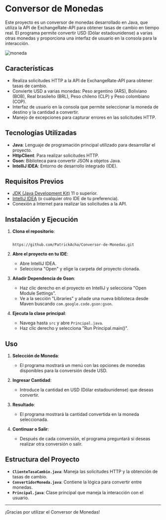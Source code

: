 # Conversor de Monedas

Este proyecto es un conversor de monedas desarrollado en Java, que utiliza la API de ExchangeRate-API para obtener tasas de cambio en tiempo real. El programa permite convertir USD (Dólar estadounidense) a varias otras monedas y proporciona una interfaz de usuario en la consola para la interacción.

![moneda](https://github.com/user-attachments/assets/cff28737-6f20-4773-bdb3-ee1a50b77b17)

## Características

- Realiza solicitudes HTTP a la API de ExchangeRate-API para obtener tasas de cambio.
- Convierte USD a varias monedas: Peso argentino (ARS), Boliviano (BOB), Real brasileño (BRL), Peso chileno (CLP) y Peso colombiano (COP).
- Interfaz de usuario en la consola que permite seleccionar la moneda de destino y la cantidad a convertir.
- Manejo de excepciones para capturar errores en las solicitudes HTTP.

## Tecnologías Utilizadas

- **Java**: Lenguaje de programación principal utilizado para desarrollar el proyecto.
- **HttpClient**: Para realizar solicitudes HTTP.
- **Gson**: Biblioteca para convertir JSON a objetos Java.
- **IntelliJ IDEA**: Entorno de desarrollo integrado (IDE).

## Requisitos Previos

- [JDK (Java Development Kit)](https://www.oracle.com/java/technologies/javase-jdk11-downloads.html) 11 o superior.
- [IntelliJ IDEA](https://www.jetbrains.com/idea/download/) (o cualquier otro IDE de tu preferencia).
- Conexión a Internet para realizar las solicitudes a la API.

## Instalación y Ejecución

1. **Clona el repositorio**:
    ```
    
    https://github.com/PatrickAcha/Conversor-de-Monedas.git
    
    ```
2. **Abre el proyecto en tu IDE**:
    - Abre IntelliJ IDEA.
    - Selecciona "Open" y elige la carpeta del proyecto clonada.

3. **Añadir Dependencia de Gson**:
    - Haz clic derecho en el proyecto en IntelliJ y selecciona "Open Module Settings".
    - Ve a la sección "Libraries" y añade una nueva biblioteca desde Maven buscando `com.google.code.gson:gson`.

4. **Ejecuta la clase principal**:
    - Navega hasta `src` y abre `Principal.java`.
    - Haz clic derecho y selecciona "Run Principal.main()".

## Uso

1. **Selección de Moneda**:
    - El programa mostrará un menú con las opciones de monedas disponibles para la conversión desde USD.

2. **Ingresar Cantidad**:
    - Introduce la cantidad en USD (Dólar estadounidense) que deseas convertir.

3. **Resultado**:
    - El programa mostrará la cantidad convertida en la moneda seleccionada.

4. **Continuar o Salir**:
    - Después de cada conversión, el programa preguntará si deseas realizar otra conversión o salir.

## Estructura del Proyecto

- **`ClienteTasaCambio.java`**: Maneja las solicitudes HTTP y la obtención de tasas de cambio.
- **`ConvertidorMoneda.java`**: Contiene la lógica para convertir entre monedas.
- **`Principal.java`**: Clase principal que maneja la interacción con el usuario.
---

¡Gracias por utilizar el Conversor de Monedas! 
